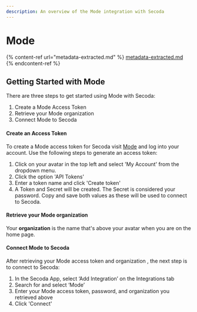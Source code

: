 ```yaml
---
description: An overview of the Mode integration with Secoda
---
```


# Mode

{% content-ref url="metadata-extracted.md" %}
[metadata-extracted.md](metadata-extracted.md)
{% endcontent-ref %}

## **Getting Started with Mode** <a href="#h_3a4bfd6458" id="h_3a4bfd6458"></a>

There are three steps to get started using Mode with Secoda:

1. Create a Mode Access Token
2. Retrieve your Mode organization
3. Connect Mode to Secoda

#### **Create an Access Token** <a href="#h_0d871f44cf" id="h_0d871f44cf"></a>

To create a Mode access token for Secoda visit [Mode](https://app.mode.com/signin) and log into your account. Use the following steps to generate an access token:

1. Click on your avatar in the top left and select 'My Account' from the dropdown menu.
2. Click the option 'API Tokens'
3. Enter a token name and click 'Create token'
4. A Token and Secret will be created. The Secret is considered your password. Copy and save both values as these will be used to connect to Secoda.

#### **Retrieve your Mode organization** <a href="#h_2e32c48e7f" id="h_2e32c48e7f"></a>

Your **organization** is the name that's above your avatar when you are on the home page.

#### **Connect Mode to Secoda** <a href="#h_b1c101d905" id="h_b1c101d905"></a>

After retrieving your Mode access token and organization , the next step is to connect to Secoda:

1. In the Secoda App, select ‘Add Integration’ on the Integrations tab
2. Search for and select ‘Mode’
3. Enter your Mode access token, password, and organization you retrieved above
4. Click 'Connect'
